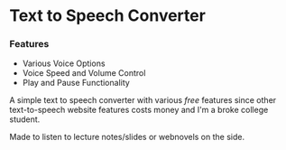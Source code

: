 <h1>Text to Speech Converter</h1>

<h3>Features</h3>
<ul>
  <li>Various Voice Options</li>
  <li>Voice Speed and Volume Control</li>
  <li>Play and Pause Functionality</li>
</ul>

<p>A simple text to speech converter with various <i>free</i> features 
  since other text-to-speech website features costs money 
  and I'm a broke college student.</p>
<p>Made to listen to lecture notes/slides or webnovels on the side.</p>
